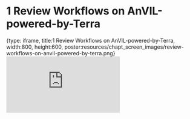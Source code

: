 # 1 Review Workflows on AnVIL-powered-by-Terra
 
{type: iframe, title:1 Review Workflows on AnVIL-powered-by-Terra, width:800, height:600, poster:resources/chapt_screen_images/review-workflows-on-anvil-powered-by-terra.png}
![](https://jhudatascience.org/AnVIL_Book_WDL/no_toc/review-workflows-on-anvil-powered-by-terra.html)
 

 

